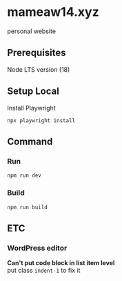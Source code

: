 # mameaw14.xyz

personal website

## Prerequisites

Node LTS version (18)

## Setup Local
Install Playwright
```shell
npx playwright install
```

## Command

### Run

`npm run dev`

### Build

`npm run build`

## ETC
### WordPress editor
__Can't put code block in list item level__  
put class `indent-1` to fix it